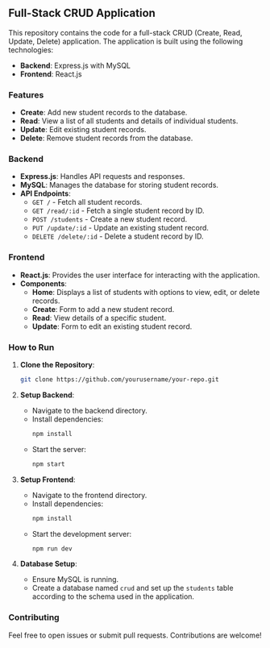 ## Full-Stack CRUD Application

This repository contains the code for a full-stack CRUD (Create, Read, Update, Delete) application. The application is built using the following technologies:

- **Backend**: Express.js with MySQL
- **Frontend**: React.js

### Features
- **Create**: Add new student records to the database.
- **Read**: View a list of all students and details of individual students.
- **Update**: Edit existing student records.
- **Delete**: Remove student records from the database.

### Backend
- **Express.js**: Handles API requests and responses.
- **MySQL**: Manages the database for storing student records.
- **API Endpoints**:
  - `GET /` - Fetch all student records.
  - `GET /read/:id` - Fetch a single student record by ID.
  - `POST /students` - Create a new student record.
  - `PUT /update/:id` - Update an existing student record.
  - `DELETE /delete/:id` - Delete a student record by ID.

### Frontend
- **React.js**: Provides the user interface for interacting with the application.
- **Components**:
  - **Home**: Displays a list of students with options to view, edit, or delete records.
  - **Create**: Form to add a new student record.
  - **Read**: View details of a specific student.
  - **Update**: Form to edit an existing student record.

### How to Run

1. **Clone the Repository**:
   ```bash
   git clone https://github.com/yourusername/your-repo.git
   ```

2. **Setup Backend**:
   - Navigate to the backend directory.
   - Install dependencies:
     ```bash
     npm install
     ```
   - Start the server:
     ```bash
     npm start
     ```

3. **Setup Frontend**:
   - Navigate to the frontend directory.
   - Install dependencies:
     ```bash
     npm install
     ```
   - Start the development server:
     ```bash
     npm run dev
     ```

4. **Database Setup**:
   - Ensure MySQL is running.
   - Create a database named `crud` and set up the `students` table according to the schema used in the application.

### Contributing
Feel free to open issues or submit pull requests. Contributions are welcome!

 
 
